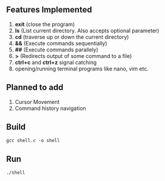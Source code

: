 ## Features Implemented

1) **exit** (close the program)
2) **ls** (List current directory. Also accepts optional parameter)
3) **cd** (traverse up or down the current directory)
4) **&&** (Execute commands sequentially)
5) **\##** (Execute commands parallely)
6) **\>** (Redirects output of some command to a file)
7) **ctrl+c** and **ctrl+z** signal catching
8) opening/running terminal programs like nano, vim etc. 

## Planned to add
1) Cursor Movement
2) Command history navigation

## Build
``` 
gcc shell.c -o shell
```

## Run
``` 
./shell
```
